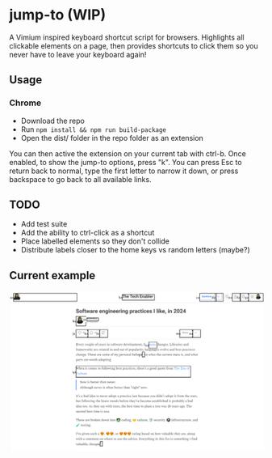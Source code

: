 # jump-to (WIP)
A Vimium inspired keyboard shortcut script for browsers. Highlights all clickable elements on a page, then provides shortcuts to click them so you never have to leave your keyboard again!

## Usage

### Chrome

- Download the repo
- Run `npm install && npm run build-package`
- Open the dist/ folder in the repo folder as an extension

You can then active the extension on your current tab with ctrl-b. Once enabled, to show the jump-to options, press "k". You can press Esc to return back to normal, type the first letter to narrow it down, or press backspace to go back to all available links.

## TODO

- Add test suite
- Add the ability to ctrl-click as a shortcut
- Place labelled elements so they don't collide
- Distribute labels closer to the home keys vs random letters (maybe?)

## Current example

![Example of trigger](image.png)